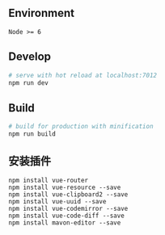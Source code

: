 ## Environment

`Node >= 6`

## Develop

``` bash
# serve with hot reload at localhost:7012
npm run dev
```

## Build

``` bash
# build for production with minification
npm run build
```

## 安装插件

```shell
npm install vue-router
npm install vue-resource --save
npm install vue-clipboard2 --save
npm install vue-uuid --save
npm install vue-codemirror --save
npm install vue-code-diff --save
npm install mavon-editor --save
```

